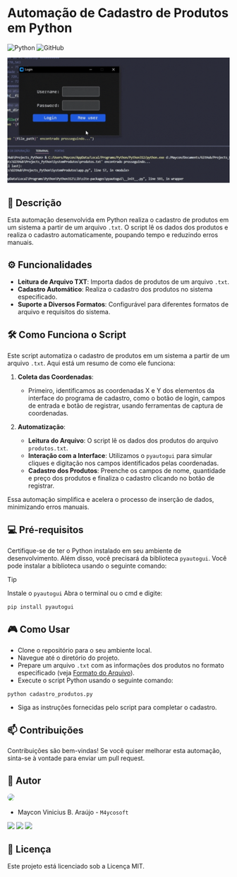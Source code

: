 # Automação de Cadastro de Produtos em Python

![Python](https://img.shields.io/badge/python-3670A0?style=for-the-badge&logo=python&logoColor=ffffff)
![GitHub](https://img.shields.io/badge/GitHub-100000?style=for-the-badge&logo=github&logoColor=white)

![GIF_automation](./Image1.gif)

## 📕 Descrição

Esta automação desenvolvida em Python realiza o cadastro de produtos em um sistema a partir de um arquivo `.txt`. O script lê os dados dos produtos e realiza o cadastro automaticamente, poupando tempo e reduzindo erros manuais.

## ⚙️ Funcionalidades

- **Leitura de Arquivo TXT**: Importa dados de produtos de um arquivo `.txt`.
- **Cadastro Automático**: Realiza o cadastro dos produtos no sistema especificado.
- **Suporte a Diversos Formatos**: Configurável para diferentes formatos de arquivo e requisitos do sistema.

## 🛠️ Como Funciona o Script

Este script automatiza o cadastro de produtos em um sistema a partir de um arquivo `.txt`. Aqui está um resumo de como ele funciona:

1. **Coleta das Coordenadas**:
   - Primeiro, identificamos as coordenadas X e Y dos elementos da interface do programa de cadastro, como o botão de login, campos de entrada e botão de registrar, usando ferramentas de captura de coordenadas.

2. **Automatização**:
   - **Leitura do Arquivo**: O script lê os dados dos produtos do arquivo `produtos.txt`.
   - **Interação com a Interface**: Utilizamos o `pyautogui` para simular cliques e digitação nos campos identificados pelas coordenadas.
   - **Cadastro dos Produtos**: Preenche os campos de nome, quantidade e preço dos produtos e finaliza o cadastro clicando no botão de registrar.

Essa automação simplifica e acelera o processo de inserção de dados, minimizando erros manuais.

## 💻 Pré-requisitos

Certifique-se de ter o Python instalado em seu ambiente de desenvolvimento. Além disso, você precisará da biblioteca `pyautogui`. Você pode instalar a biblioteca usando o seguinte comando:
> [!TIP]
> Instale o `pyautogui`
> Abra o terminal ou o cmd e digite:
> ~~~
> pip install pyautogui
> ~~~

## 🎮 Como Usar

- Clone o repositório para o seu ambiente local.
- Navegue até o diretório do projeto.
- Prepare um arquivo `.txt` com as informações dos produtos no formato especificado (veja [Formato do Arquivo](#formato-do-arquivo)).
- Execute o script Python usando o seguinte comando:
~~~ 
python cadastro_produtos.py
~~~
- Siga as instruções fornecidas pelo script para completar o cadastro.

## 📫 Contribuições

Contribuições são bem-vindas! Se você quiser melhorar esta automação, sinta-se à vontade para enviar um pull request.

## 🤝 Autor

<img loading="lazy" src="https://avatars.githubusercontent.com/u/62727540?v=4" width=115 style="border-radius: 50%;">

- Maycon Vinicius B. Araújo - ``M4ycosoft``
  
<a href="https://www.linkedin.com/in/mayconaraujo-tech/" target="_blank"><img src="https://img.shields.io/badge/-LinkedIn-%230077B5?style=for-the-badge&logo=linkedin&logoColor=white" target="_blank"></a>
<a href="https://instagram.com/mayconaraujo.tech" target="_blank"><img src="https://img.shields.io/badge/-Instagram-%23E4405F?style=for-the-badge&logo=instagram&logoColor=white" target="_blank"></a>
<a href = "mailto:mayconvbatista84@gmail.com"><img src="https://img.shields.io/badge/Gmail-D14836?style=for-the-badge&logo=gmail&logoColor=white"></a>

## 🧾 Licença

Este projeto está licenciado sob a Licença MIT.

